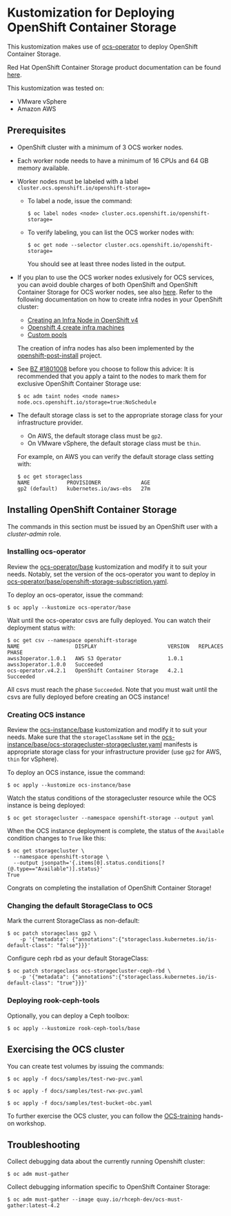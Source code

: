 # Kustomization for Deploying OpenShift Container Storage

This kustomization makes use of [ocs-operator](https://github.com/openshift/ocs-operator) to deploy OpenShift Container Storage.

Red Hat OpenShift Container Storage product documentation can be found [here](https://access.redhat.com/documentation/en-us/red_hat_openshift_container_storage).

This kustomization was tested on:
* VMware vSphere
* Amazon AWS

## Prerequisites

* OpenShift cluster with a minimum of 3 OCS worker nodes.
* Each worker node needs to have a minimum of 16 CPUs and 64 GB memory available.
* Worker nodes must be labeled with a label `cluster.ocs.openshift.io/openshift-storage=`
  * To label a node, issue the command:
    ```
    $ oc label nodes <node> cluster.ocs.openshift.io/openshift-storage=
    ```
  * To verify labeling, you can list the OCS worker nodes with:
    ```
    $ oc get node --selector cluster.ocs.openshift.io/openshift-storage=
    ```
    You should see at least three nodes listed in the output.

* If you plan to use the OCS worker nodes exlusively for OCS services, you can avoid double charges of both OpenShift and OpenShift Container Storage for OCS worker nodes, see also [here](https://access.redhat.com/solutions/4827161). Refer to the following documentation on how to create infra nodes in your OpenShift cluster:

  * [Creating an Infra Node in OpenShift v4](https://access.redhat.com/solutions/4287111)
  * [Openshift 4 create infra machines ](https://access.redhat.com/solutions/4342791)
  * [Custom pools](https://github.com/openshift/machine-config-operator/blob/master/docs/custom-pools.md)
  
  The creation of infra nodes has also been implemented by the [openshift-post-install](https://github.com/noseka1/openshift-post-install) project.

* See [BZ #1801008](https://bugzilla.redhat.com/show_bug.cgi?id=1801008) before you choose to follow this advice: It is recommended that you apply a taint to the nodes to mark them for exclusive OpenShift Container Storage use:
  ```
  $ oc adm taint nodes <node names> node.ocs.openshift.io/storage=true:NoSchedule
  ```
* The default storage class is set to the appropriate storage class for your infrastructure provider.
  * On AWS, the default storage class must be `gp2`.
  * On VMware vSphere, the default storage class must be `thin`.
  
  For example, on AWS you can verify the default storage class setting with:
  ```
  $ oc get storageclass
  NAME            PROVISIONER             AGE
  gp2 (default)   kubernetes.io/aws-ebs   27m
  ```
    
## Installing OpenShift Container Storage

The commands in this section must be issued by an OpenShift user with a *cluster-admin* role.

### Installing ocs-operator

Review the [ocs-operator/base](ocs-operator/base) kustomization and modify it to suit your needs. Notably, set the version of the ocs-operator you want to deploy in [ocs-operator/base/openshift-storage-subscription.yaml](ocs-operator/base/openshift-storage-subscription.yaml).

To deploy an ocs-operator, issue the command:
```
$ oc apply --kustomize ocs-operator/base
```
Wait until the ocs-operator csvs are fully deployed. You can watch their deployment status with:
```
$ oc get csv --namespace openshift-storage
NAME                  DISPLAY                       VERSION   REPLACES              PHASE
awss3operator.1.0.1   AWS S3 Operator               1.0.1     awss3operator.1.0.0   Succeeded
ocs-operator.v4.2.1   OpenShift Container Storage   4.2.1                           Succeeded
```
All csvs must reach the phase `Succeeded`. Note that you must wait until the csvs are fully deployed before creating an OCS instance!

### Creating OCS instance

Review the [ocs-instance/base](ocs-instance/base) kustomization and modify it to suit your needs. Make sure that the `storageClassName` set in the [ocs-instance/base/ocs-storagecluster-storagecluster.yaml](ocs-instance/base/ocs-storagecluster-storagecluster.yaml) manifests is appropriate storage class for your infrastructure provider (use `gp2` for AWS, `thin` for vSphere).

To deploy an OCS instance, issue the command:

```
$ oc apply --kustomize ocs-instance/base
```

Watch the status conditions of the storagecluster resource while the OCS instance is being deployed:

```
$ oc get storagecluster --namespace openshift-storage --output yaml
```

When the OCS instance deployment is complete, the status of the `Available` condition changes to `True` like this:

```
$ oc get storagecluster \
  --namespace openshift-storage \
  --output jsonpath='{.items[0].status.conditions[?(@.type=="Available")].status}' 
True
```
Congrats on completing the installation of OpenShift Container Storage!

### Changing the default StorageClass to OCS

Mark the current StorageClass as non-default:

```
$ oc patch storageclass gp2 \
    -p '{"metadata": {"annotations":{"storageclass.kubernetes.io/is-default-class": "false"}}}'
```
Configure ceph rbd as your default StorageClass:

```
$ oc patch storageclass ocs-storagecluster-ceph-rbd \
    -p '{"metadata": {"annotations":{"storageclass.kubernetes.io/is-default-class": "true"}}}'
```

### Deploying rook-ceph-tools

Optionally, you can deploy a Ceph toolbox:

```
$ oc apply --kustomize rook-ceph-tools/base
```

## Exercising the OCS cluster

You can create test volumes by issuing the commands:

```
$ oc apply -f docs/samples/test-rwo-pvc.yaml
```

```
$ oc apply -f docs/samples/test-rwx-pvc.yaml
```

```
$ oc apply -f docs/samples/test-bucket-obc.yaml
```

To further exercise the OCS cluster, you can follow the [OCS-training](https://github.com/red-hat-storage/ocs-training) hands-on workshop.

## Troubleshooting

Collect debugging data about the currently running Openshift cluster:

```
$ oc adm must-gather
```

Collect debugging information specific to OpenShift Container Storage:

```
$ oc adm must-gather --image quay.io/rhceph-dev/ocs-must-gather:latest-4.2
```
